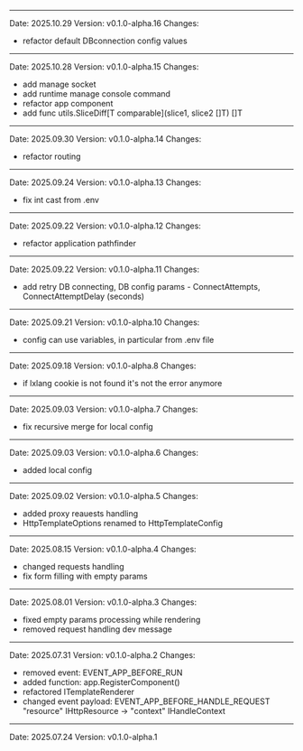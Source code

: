 ------------------------------------------------------------------------------------------------------------------------
Date: 2025.10.29
Version: v0.1.0-alpha.16
Changes:
- refactor default DBconnection config values

------------------------------------------------------------------------------------------------------------------------
Date: 2025.10.28
Version: v0.1.0-alpha.15
Changes:
- add manage socket
- add runtime manage console command
- refactor app component
- add func utils.SliceDiff[T comparable](slice1, slice2 []T) []T

------------------------------------------------------------------------------------------------------------------------
Date: 2025.09.30
Version: v0.1.0-alpha.14
Changes:
- refactor routing

------------------------------------------------------------------------------------------------------------------------
Date: 2025.09.24
Version: v0.1.0-alpha.13
Changes:
- fix int cast from .env

------------------------------------------------------------------------------------------------------------------------
Date: 2025.09.22
Version: v0.1.0-alpha.12
Changes:
- refactor application pathfinder

------------------------------------------------------------------------------------------------------------------------
Date: 2025.09.22
Version: v0.1.0-alpha.11
Changes:
- add retry DB connecting, DB config params - ConnectAttempts, ConnectAttemptDelay (seconds)

------------------------------------------------------------------------------------------------------------------------
Date: 2025.09.21
Version: v0.1.0-alpha.10
Changes:
- config can use variables, in particular from .env file

------------------------------------------------------------------------------------------------------------------------
Date: 2025.09.18
Version: v0.1.0-alpha.8
Changes:
- if lxlang cookie is not found it's not the error anymore

------------------------------------------------------------------------------------------------------------------------
Date: 2025.09.03
Version: v0.1.0-alpha.7
Changes:
- fix recursive merge for local config

------------------------------------------------------------------------------------------------------------------------
Date: 2025.09.03
Version: v0.1.0-alpha.6
Changes:
- added local config

------------------------------------------------------------------------------------------------------------------------
Date: 2025.09.02
Version: v0.1.0-alpha.5
Changes:
- added proxy reauests handling
- HttpTemplateOptions renamed to HttpTemplateConfig

------------------------------------------------------------------------------------------------------------------------
Date: 2025.08.15
Version: v0.1.0-alpha.4
Changes:
- changed requests handling
- fix form filling with empty params

------------------------------------------------------------------------------------------------------------------------
Date: 2025.08.01
Version: v0.1.0-alpha.3
Changes:
- fixed empty params processing while rendering
- removed request handling dev message

------------------------------------------------------------------------------------------------------------------------
Date: 2025.07.31
Version: v0.1.0-alpha.2
Changes:
- removed event: EVENT_APP_BEFORE_RUN
- added function: app.RegisterComponent()
- refactored ITemplateRenderer
- changed event payload: EVENT_APP_BEFORE_HANDLE_REQUEST "resource" IHttpResource -> "context" IHandleContext

------------------------------------------------------------------------------------------------------------------------
Date: 2025.07.24
Version: v0.1.0-alpha.1
